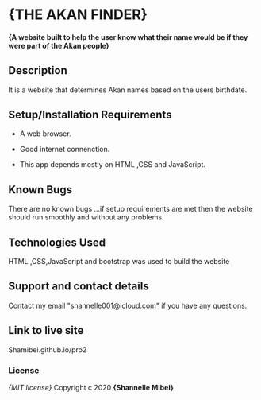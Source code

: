 # {THE AKAN FINDER}
#### {A website built to help the user know what their name would be if they were part of the Akan people}

## Description
It is a website that determines Akan names based on the users birthdate.
## Setup/Installation Requirements
* A web browser.

* Good internet connenction.

* This app depends mostly on HTML ,CSS and JavaScript.
## Known Bugs
There are no known bugs ...if setup requirements are met then the website should run smoothly and without any problems.
## Technologies Used
HTML ,CSS,JavaScript and bootstrap was used to build the website
## Support and contact details
Contact my email "shannelle001@icloud.com" if you have any questions.

## Link to live site
Shamibei.github.io/pro2


### License
*{MIT license}*
Copyright c 2020 **{Shannelle Mibei}**
  
